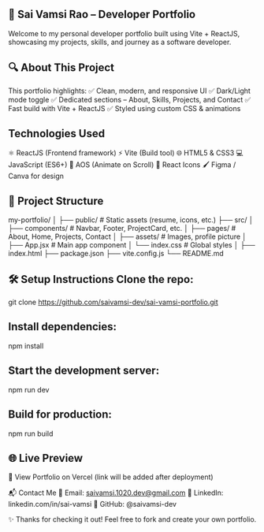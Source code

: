 **🚀 Sai Vamsi Rao – Developer Portfolio**
---
Welcome to my personal developer portfolio built using Vite + ReactJS, showcasing my projects, skills, and journey as a software developer.


🔍 About This Project
--
This portfolio highlights:
✅ Clean, modern, and responsive UI
✅ Dark/Light mode toggle
✅ Dedicated sections – About, Skills, Projects, and Contact
✅ Fast build with Vite + ReactJS
✅ Styled using custom CSS & animations


Technologies Used
--
⚛️ ReactJS (Frontend framework)
⚡ Vite (Build tool)
🌐 HTML5 & CSS3
💻 JavaScript (ES6+)
🎨 AOS (Animate on Scroll)
🔗 React Icons
🖌️ Figma / Canva for design

📂 Project Structure
--
my-portfolio/
│
├── public/              # Static assets (resume, icons, etc.)
├── src/
│   ├── components/      # Navbar, Footer, ProjectCard, etc.
│   ├── pages/           # About, Home, Projects, Contact
│   ├── assets/          # Images, profile picture
│   ├── App.jsx          # Main app component
│   └── index.css        # Global styles
│
├── index.html
├── package.json
├── vite.config.js
└── README.md


**🛠️ Setup Instructions**
Clone the repo:
--
git clone https://github.com/saivamsi-dev/sai-vamsi-portfolio.git

Install dependencies:
--
npm install

Start the development server:
--
npm run dev

Build for production:
--
npm run build


🌐 Live Preview
--
🔗 View Portfolio on Vercel
 (link will be added after deployment)

📬 Contact Me
📧 Email: saivamsi.1020.dev@gmail.com
💼 LinkedIn: linkedin.com/in/sai-vamsi
🐙 GitHub: @saivamsi-dev


✨ Thanks for checking it out! Feel free to fork and create your own portfolio.




















